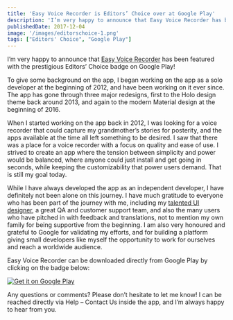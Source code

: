```yaml
---
title: 'Easy Voice Recorder is Editors’ Choice over at Google Play'
description: 'I’m very happy to announce that Easy Voice Recorder has been featured with the prestigious Editors’ Choice badge on Google Play!'
publishedDate: 2017-12-04
image: '/images/editorschoice-1.png' 
tags: ["Editors' Choice", "Google Play"]
---
```


I’m very happy to announce that [Easy Voice Recorder](https://play.google.com/store/apps/details?id=com.coffeebeanventures.easyvoicerecorder) has been featured with the prestigious Editors’ Choice badge on Google Play!

To give some background on the app, I began working on the app as a solo developer at the beginning of 2012, and have been working on it ever since. The app has gone through three major redesigns, first to the Holo design theme back around 2013, and again to the modern Material design at the beginning of 2016.

When I started working on the app back in 2012, I was looking for a voice recorder that could capture my grandmother’s stories for posterity, and the apps available at the time all left something to be desired. I saw that there was a place for a voice recorder with a focus on quality and ease of use. I strived to create an app where the tension between simplicity and power would be balanced, where anyone could just install and get going in seconds, while keeping the customizability that power users demand. That is still my goal today.

While I have always developed the app as an independent developer, I have definitely not been alone on this journey. I have much gratitude to everyone who has been part of the journey with me, including my [talented UI designer](https://www.linkedin.com/in/rodmaia/), a great QA and customer support team, and also the many users who have pitched in with feedback and translations, not to mention my own family for being supportive from the beginning. I am also very honoured and grateful to Google for validating my efforts, and for building a platform giving small developers like myself the opportunity to work for ourselves and reach a worldwide audience.

Easy Voice Recorder can be downloaded directly from Google Play by clicking on the badge below:

[![Get it on Google Play](/images/download.png)](https://play.google.com/store/apps/details?id=com.coffeebeanventures.easyvoicerecorder)

Any questions or comments? Please don’t hesitate to let me know! I can be reached directly via Help – Contact Us inside the app, and I’m always happy to hear from you.